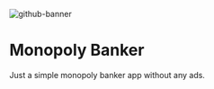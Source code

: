 ![github-banner](https://github.com/user-attachments/assets/b34bad61-c315-41cb-b87c-6bc0bc68b9d7)

# Monopoly Banker

Just a simple monopoly banker app without any ads.
